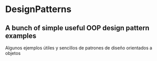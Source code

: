 # DesignPatterns
A bunch of simple useful OOP design pattern examples
-
Algunos ejemplos útiles y sencillos de patrones de diseño orientados a objetos
